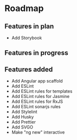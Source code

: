 # Roadmap

## Features in plan

- Add Storybook

## Features in progress

## Features added

- Add Angular app scaffold
- Add ESLint
- Add ESLint rules for templates
- Add ESLint rules for Jasmine
- Add ESLint rules for RxJS
- Add ESLint sonarjs rules
- Add Stylelint
- Add Husky
- Add Prettier
- Add SVGO
- Make "ng new" interactive

